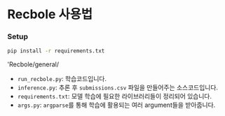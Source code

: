 # Recbole 사용법

### Setup
```bash
pip install -r requirements.txt


```
'Recbole/general/
* `run_recbole.py`: 학습코드입니다.
* `inference.py`: 추론 후 `submissions.csv` 파일을 만들어주는 소스코드입니다.
* `requirements.txt`: 모델 학습에 필요한 라이브러리들이 정리되어 있습니다.
* `args.py`: `argparse`를 통해 학습에 활용되는 여러 argument들을 받아줍니다.